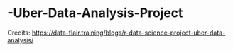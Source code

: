 # -Uber-Data-Analysis-Project

Credits: https://data-flair.training/blogs/r-data-science-project-uber-data-analysis/
